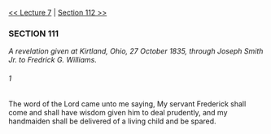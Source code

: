 [<< Lecture 7](Section%20110%20-%20Lectures%20on%20Faith/Lecture%207.md)  |  [Section 112 >>](Section%20112.md)

### SECTION 111

*A revelation given at Kirtland, Ohio, 27 October 1835, through Joseph Smith Jr. to Fredrick G. Williams.*

###### 1
The word of the Lord came unto me saying, My servant Frederick shall come and shall have wisdom given him to deal prudently, and my handmaiden shall be delivered of a living child and be spared.